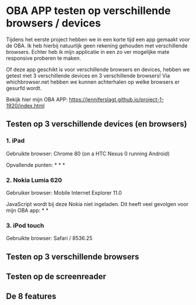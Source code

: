 # OBA APP testen op verschillende browsers / devices
Tijdens het eerste project hebben we in een korte tijd een app gemaakt voor de OBA. Ik heb hierbij natuurlijk geen rekening gehouden met verschillende browsers. Echter heb ik mijn applicatie in een zo ver mogelijke mate responsive proberen te maken. 

Of deze app geschikt is voor verschillende browsers en devices, hebben we getest met 3 verschillende devices en 3 verschillende browsers! Via whichbrowser.net hebben we kunnen achterhalen op welke browsers er gesurfd wordt.

Bekijk hier mijn OBA APP:
https://jenniferslagt.github.io/project-1-1920/index.html


## Testen op 3 verschillende devices (en browsers)
### 1. iPad 
Gebruikte browser:
Chrome 80 (on a HTC Nexus 0 running Android)

Opvallende punten:
*
*
*

### 2. Nokia Lumia 620
Gebruiker browser:
Mobile Internet Explorer 11.0 

JavaScript wordt bij deze Nokia niet ingeladen. Dit heeft veel gevolgen voor mijn OBA app:
*
*


### 3. iPod touch
Gebruikte browser:
Safari / 8536.25



## Testen op 3 verschillende browsers


## Testen op de screenreader


## De 8 features
